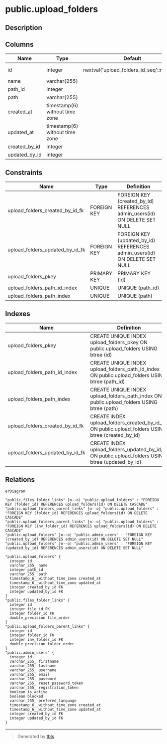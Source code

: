 # public.upload_folders

## Description

## Columns

| Name          | Type                           | Default                                    | Nullable | Children                                                                                                                              | Parents                                     | Comment |
| ------------- | ------------------------------ | ------------------------------------------ | -------- | ------------------------------------------------------------------------------------------------------------------------------------- | ------------------------------------------- | ------- |
| id            | integer                        | nextval('upload_folders_id_seq'::regclass) | false    | [public.files_folder_links](public.files_folder_links.md) [public.upload_folders_parent_links](public.upload_folders_parent_links.md) |                                             |         |
| name          | varchar(255)                   |                                            | true     |                                                                                                                                       |                                             |         |
| path_id       | integer                        |                                            | true     |                                                                                                                                       |                                             |         |
| path          | varchar(255)                   |                                            | true     |                                                                                                                                       |                                             |         |
| created_at    | timestamp(6) without time zone |                                            | true     |                                                                                                                                       |                                             |         |
| updated_at    | timestamp(6) without time zone |                                            | true     |                                                                                                                                       |                                             |         |
| created_by_id | integer                        |                                            | true     |                                                                                                                                       | [public.admin_users](public.admin_users.md) |         |
| updated_by_id | integer                        |                                            | true     |                                                                                                                                       | [public.admin_users](public.admin_users.md) |         |

## Constraints

| Name                            | Type        | Definition                                                                |
| ------------------------------- | ----------- | ------------------------------------------------------------------------- |
| upload_folders_created_by_id_fk | FOREIGN KEY | FOREIGN KEY (created_by_id) REFERENCES admin_users(id) ON DELETE SET NULL |
| upload_folders_updated_by_id_fk | FOREIGN KEY | FOREIGN KEY (updated_by_id) REFERENCES admin_users(id) ON DELETE SET NULL |
| upload_folders_pkey             | PRIMARY KEY | PRIMARY KEY (id)                                                          |
| upload_folders_path_id_index    | UNIQUE      | UNIQUE (path_id)                                                          |
| upload_folders_path_index       | UNIQUE      | UNIQUE (path)                                                             |

## Indexes

| Name                            | Definition                                                                                        |
| ------------------------------- | ------------------------------------------------------------------------------------------------- |
| upload_folders_pkey             | CREATE UNIQUE INDEX upload_folders_pkey ON public.upload_folders USING btree (id)                 |
| upload_folders_path_id_index    | CREATE UNIQUE INDEX upload_folders_path_id_index ON public.upload_folders USING btree (path_id)   |
| upload_folders_path_index       | CREATE UNIQUE INDEX upload_folders_path_index ON public.upload_folders USING btree (path)         |
| upload_folders_created_by_id_fk | CREATE INDEX upload_folders_created_by_id_fk ON public.upload_folders USING btree (created_by_id) |
| upload_folders_updated_by_id_fk | CREATE INDEX upload_folders_updated_by_id_fk ON public.upload_folders USING btree (updated_by_id) |

## Relations

```mermaid
erDiagram

"public.files_folder_links" }o--o| "public.upload_folders" : "FOREIGN KEY (folder_id) REFERENCES upload_folders(id) ON DELETE CASCADE"
"public.upload_folders_parent_links" }o--o| "public.upload_folders" : "FOREIGN KEY (folder_id) REFERENCES upload_folders(id) ON DELETE CASCADE"
"public.upload_folders_parent_links" }o--o| "public.upload_folders" : "FOREIGN KEY (inv_folder_id) REFERENCES upload_folders(id) ON DELETE CASCADE"
"public.upload_folders" }o--o| "public.admin_users" : "FOREIGN KEY (created_by_id) REFERENCES admin_users(id) ON DELETE SET NULL"
"public.upload_folders" }o--o| "public.admin_users" : "FOREIGN KEY (updated_by_id) REFERENCES admin_users(id) ON DELETE SET NULL"

"public.upload_folders" {
  integer id
  varchar_255_ name
  integer path_id
  varchar_255_ path
  timestamp_6__without_time_zone created_at
  timestamp_6__without_time_zone updated_at
  integer created_by_id FK
  integer updated_by_id FK
}
"public.files_folder_links" {
  integer id
  integer file_id FK
  integer folder_id FK
  double_precision file_order
}
"public.upload_folders_parent_links" {
  integer id
  integer folder_id FK
  integer inv_folder_id FK
  double_precision folder_order
}
"public.admin_users" {
  integer id
  varchar_255_ firstname
  varchar_255_ lastname
  varchar_255_ username
  varchar_255_ email
  varchar_255_ password
  varchar_255_ reset_password_token
  varchar_255_ registration_token
  boolean is_active
  boolean blocked
  varchar_255_ prefered_language
  timestamp_6__without_time_zone created_at
  timestamp_6__without_time_zone updated_at
  integer created_by_id FK
  integer updated_by_id FK
}
```

---

> Generated by [tbls](https://github.com/k1LoW/tbls)
